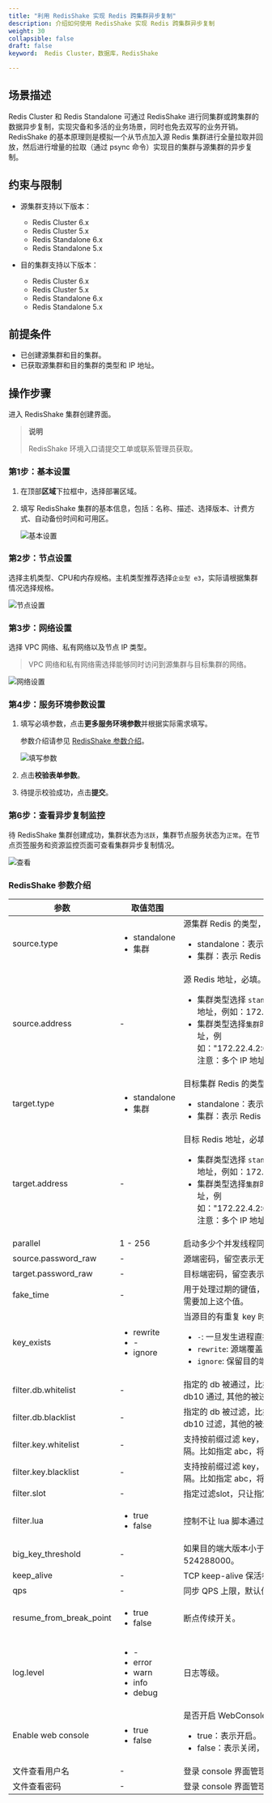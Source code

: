 ```yaml
---
title: "利用 RedisShake 实现 Redis 跨集群异步复制"
description: 介绍如何使用 RedisShake 实现 Redis 跨集群异步复制
weight: 30
collapsible: false
draft: false
keyword:  Redis Cluster，数据库，RedisShake

---
```


## 场景描述

Redis Cluster 和 Redis Standalone 可通过 RedisShake 进行同集群或跨集群的数据异步复制，实现灾备和多活的业务场景，同时也免去双写的业务开销。RedisShake 的基本原理则是模拟一个从节点加入源 Redis 集群进行全量拉取并回放，然后进行增量的拉取（通过 psync 命令）实现目的集群与源集群的异步复制。

## 约束与限制

* 源集群支持以下版本：
  - Redis Cluster 6.x
  - Redis Cluster 5.x
  - Redis Standalone 6.x
  - Redis Standalone 5.x

* 目的集群支持以下版本：
  - Redis Cluster 6.x
  - Redis Cluster 5.x
  - Redis Standalone 6.x
  - Redis Standalone 5.x

## 前提条件

* 已创建源集群和目的集群。
* 已获取源集群和目的集群的类型和 IP 地址。

## 操作步骤

进入 RedisShake 集群创建界面。

>**说明**
>
>RedisShake 环境入口请提交工单或联系管理员获取。

### 第1步：基本设置

1. 在顶部**区域**下拉框中，选择部署区域。

2. 填写 RedisShake 集群的基本信息，包括：名称、描述、选择版本、计费方式、自动备份时间和可用区。

   ![基本设置](../../_images/redisshake_01.png)

### 第2步：节点设置

选择主机类型、CPU和内存规格。主机类型推荐选择`企业型 e3`，实际请根据集群情况选择规格。

![节点设置](../../_images/redisshake_02.png)

### 第3步：网络设置

选择 VPC 网络、私有网络以及节点 IP 类型。

>VPC 网络和私有网络需选择能够同时访问到源集群与目标集群的网络。

![网络设置](../../_images/redisshake_03.png)

### 第4步：服务环境参数设置

1. 填写必填参数，点击**更多服务环境参数**并根据实际需求填写。

   参数介绍请参见 [RedisShake 参数介绍](/database/redis_standalone/best-practices/psync_migrate/#redisshake-参数介绍)。

   ![填写参数](../../_images/redisshake_04.png)

2. 点击**校验表单参数**。

3. 待提示校验成功，点击**提交**。

### 第6步：查看异步复制监控

待 RedisShake 集群创建成功，集群状态为`活跃`，集群节点服务状态为`正常`。在节点页签服务和资源监控页面可查看集群异步复制情况。

![查看](../../_images/redisshake_05.png)

### RedisShake 参数介绍

| 参数                    | 取值范围                                                     | 参数说明                                                     |
| ----------------------- | ------------------------------------------------------------ | ------------------------------------------------------------ |
| source.type             | <ul><li>standalone</li><li>集群</li></ul>                    | 源集群 Redis 的类型，必填。<ul><li>standalone：表示 Redis Standalone 集群</li><li>集群：表示 Redis Cluster 集群</li></ul> |
| source.address          | -                                                            | 源 Redis 地址，必填。<ul><li>集群类型选择 `standalone` 时对应集群地址需填写 VIP 地址，例如：172.22.4.253:6379</li><li>集群类型选择`集群`时对应集群地址需填写所有节点 IP 地址，例如："172.22.4.2:6379;172.22...;172.22.4.7:6379"<br>注意：多个 IP 地址必须加双引号 <code>""</code>。</li></ul> |
| target.type             | <ul><li>standalone</li><li>集群</li></ul>                    | 目标集群 Redis 的类型，必填。<ul><li>standalone：表示 Redis Standalone 集群</li><li>集群：表示 Redis Cluster 集群</li></ul> |
| target.address          | -                                                            | 目标 Redis 地址，必填。<ul><li>集群类型选择 `standalone` 时对应集群地址需填写 VIP 地址，例如：172.22.4.253:6379</li><li>集群类型选择`集群`时对应集群地址需填写所有节点 IP 地址，例如："172.22.4.2:6379;172.22...;172.22.4.7:6379"<br/>注意：多个 IP 地址必须加双引号 <code>""</code>。</li></ul> |
| parallel                | 1 - 256                                                      | 启动多少个并发线程同步一个 RDB 文件，默认值为 32。           |
| source.password_raw     | -                                                            | 源端密码，留空表示无密码。                                   |
| target.password_raw     | -                                                            | 目标端密码，留空表示无密码。                                 |
| fake_time               | -                                                            | 用于处理过期的键值，当迁移两端不一致的时候，目的端需要加上这个值。 |
| key_exists              | <ul><li>rewrite</li><li>-</li><li>ignore</li></ul>           | 当源目的有重复 key 时是否进行覆写。<ul><li>`-`: 一旦发生进程直接退出。</li><li>`rewrite`: 源端覆盖目的端。</li><li>`ignore`: 保留目的端key，忽略源端的同步 key。</li></ul> |
| filter.db.whitelist     | -                                                            | 指定的 db 被通过，比如 0；5；10 将会使 db0，db5，db10 通过, 其他的被过滤。 |
| filter.db.blacklist     | -                                                            | 指定的 db 被过滤，比如 0；5；10 将会使 db0，db5，db10 过滤，其他的被通过。 |
| filter.key.whitelist    | -                                                            | 支持按前缀过滤 key，只让指定前缀的 key 通过，分号分隔。比如指定 abc，将会通过 abc，abc1，abcxxx。 |
| filter.key.blacklist    | -                                                            | 支持按前缀过滤 key，不让指定前缀的 key 通过，分号分隔。比如指定 abc，将会阻塞abc，abc1，abcxxx。 |
| filter.slot             | -                                                            | 指定过滤slot，只让指定的 slot 通过。                         |
| filter.lua              | <ul><li>true</li><li>false</li></ul>                         | 控制不让 lua 脚本通过，true 表示不通过。默认为 false。       |
| big_key_threshold       | -                                                            | 如果目的端大版本小于源端, 也建议设置为1。默认值为524288000。 |
| keep_alive              | -                                                            | TCP keep-alive 保活参数，单位秒，0 表示不启用。              |
| qps                     | -                                                            | 同步 QPS 上限，默认值为 200000。                             |
| resume_from_break_point | <ul><li>true</li><li>false</li></ul>                         | 断点传续开关。                                               |
| log.level               | <ul><li>-</li><li>error</li><li>warn</li><li>info</li><li>debug</li></ul> | 日志等级。                                                   |
| Enable web console      | <ul><li>true</li><li>false</li></ul>                         | 是否开启 WebConsole。<ul><li>true：表示开启。</li><li>false：表示关闭，不会重启 redis。</li></ul> |
| 文件查看用户名          | -                                                            | 登录 console 界面管理员账户。                                |
| 文件查看密码            | -                                                            | 登录 console 界面管理员账户密码。                            |